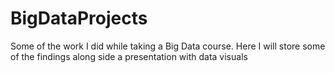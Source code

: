 # BigDataProjects
Some of the work I did while taking a Big Data course. Here I will store some of the findings along side a presentation with data visuals
